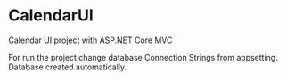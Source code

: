# CalendarUI
Calendar UI project with ASP.NET Core MVC

For run the project change database Connection Strings from appsetting. Database created automatically. 
